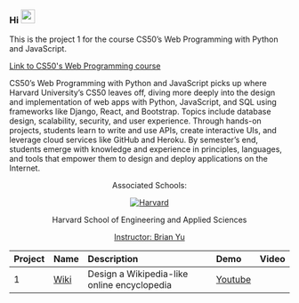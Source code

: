 ### Hi <img src="https://media.giphy.com/media/hvRJCLFzcasrR4ia7z/giphy.gif" width="25px"> 

This is the project 1 for the course CS50’s Web Programming with Python and JavaScript. 

<a href="https://cs50.harvard.edu/web/2020/">
  Link to CS50's Web Programming course 
</a>

CS50’s Web Programming with Python and JavaScript picks up where Harvard University’s CS50 leaves off, diving more deeply into the design and implementation of web apps with Python, JavaScript, and SQL using frameworks like Django, React, and Bootstrap. Topics include database design, scalability, security, and user experience. Through hands-on projects, students learn to write and use APIs, create interactive UIs, and leverage cloud services like GitHub and Heroku. By semester’s end, students emerge with knowledge and experience in principles, languages, and tools that empower them to design and deploy applications on the Internet.


<div align="center">
  <p>Associated Schools:</p>
  <a href="#">
    <img alt="Harvard" src="https://online-learning.harvard.edu/sites/default/files/shields/harvard-engineering.png" />
  </a>
  <p>Harvard School of Engineering and Applied Sciences</p>
  <a href="https://www.edx.org/es/bio/brian-yu">Instructor: Brian Yu </a>
</div>


| Project | Name                       | Description                                                        | Demo                                                         | Video                                   |
| :--- | :------------------------- | :----------------------------------------------------------------- | :-------------------------------------------------------------------- | :--------------------------------------: |
| 1    | <a href="https://github.com/Shatakshi-verma/Wiki">Wiki</a>   | Design a Wikipedia-like online encyclopedia | <a href="https://youtu.be/WzjLLu72pe4">Youtube</a> |





